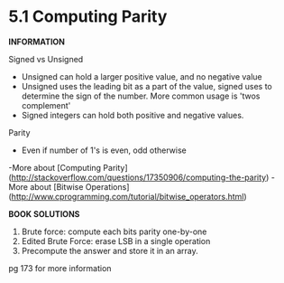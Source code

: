<h1>5.1 Computing Parity</h1>

**INFORMATION**

Signed vs Unsigned 
- Unsigned can hold a larger positive value, and no negative value 
- Unsigned uses the leading bit as a part of the value, signed uses to determine the sign of the number. More common usage is 'twos complement' 
- Signed integers can hold both positive and negative values.

Parity 
- Even if number of 1's is even, odd otherwise

-More about [Computing Parity] (http://stackoverflow.com/questions/17350906/computing-the-parity)
-More about [Bitwise Operations] (http://www.cprogramming.com/tutorial/bitwise_operators.html)

**BOOK SOLUTIONS**

1. Brute force: compute each bits parity one-by-one
2. Edited Brute Force: erase LSB in a single operation 
3. Precompute the answer and store it in an array. 

pg 173 for more information
